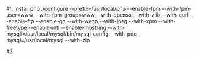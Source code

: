 #1. install php
./configure --prefix=/usr/local/php --enable-fpm --with-fpm-user=www --with-fpm-group=www --with-openssl --with-zlib --with-curl --enable-ftp --enable-gd --with-webp --with-jpeg --with-xpm --with-freetype --enable-intl --enable-mbstring --with-mysqli=/usr/local/mysql/bin/mysql_config --with-pdo-mysql=/usr/local/mysql --with-zip

#2. 
